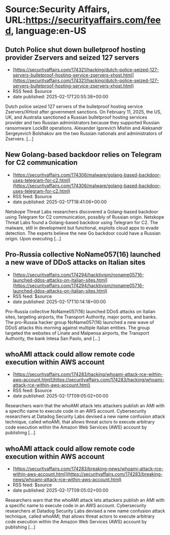 # Source:Security Affairs, URL:https://securityaffairs.com/feed, language:en-US

## Dutch Police shut down bulletproof hosting provider Zservers and seized 127 servers
 - [https://securityaffairs.com/174321/hacking/dutch-police-seized-127-servers-bulletproof-hosting-service-zservers-xhost.html](https://securityaffairs.com/174321/hacking/dutch-police-seized-127-servers-bulletproof-hosting-service-zservers-xhost.html)
 - RSS feed: $source
 - date published: 2025-02-17T20:55:38+00:00

Dutch police seized 127 servers of the bulletproof hosting service Zservers/XHost after government sanctions. On February 11, 2025, the US, UK, and Australia sanctioned a Russian bulletproof hosting services provider and two Russian administrators because they supported Russian ransomware LockBit operations. Alexander Igorevich Mishin and Aleksandr Sergeyevich Bolshakov are the two Russian nationals and administrators of Zservers. [&#8230;]

## New Golang-based backdoor relies on Telegram for C2 communication
 - [https://securityaffairs.com/174306/malware/golang-based-backdoor-uses-telegram-for-c2.html](https://securityaffairs.com/174306/malware/golang-based-backdoor-uses-telegram-for-c2.html)
 - RSS feed: $source
 - date published: 2025-02-17T18:41:06+00:00

Netskope Threat Labs researchers discovered a Golang-based backdoor using Telegram for C2 communication, possibly of Russian origin. Netskope Threat Labs found a Golang-based backdoor using Telegram for C2. The malware, still in development but functional, exploits cloud apps to evade detection. The experts believe the new Go backdoor could have a Russian origin. Upon executing [&#8230;]

## Pro-Russia collective NoName057(16) launched a new wave of DDoS attacks on Italian sites
 - [https://securityaffairs.com/174294/hacktivism/noname05716-launched-ddos-attacks-on-italian-sites.html](https://securityaffairs.com/174294/hacktivism/noname05716-launched-ddos-attacks-on-italian-sites.html)
 - RSS feed: $source
 - date published: 2025-02-17T10:14:18+00:00

Pro-Russia collective NoName057(16) launched DDoS attacks on Italian sites, targeting airports, the Transport Authority, major ports, and banks. The pro-Russia hacker group NoName057(16) launched a new wave of DDoS attacks this morning against multiple Italian entities. The group targeted the websites of Linate and Malpensa airports, the Transport Authority, the bank Intesa San Paolo, and [&#8230;]

## whoAMI attack could allow remote code execution within AWS account
 - [https://securityaffairs.com/174283/hacking/whoami-attack-rce-within-aws-account.html](https://securityaffairs.com/174283/hacking/whoami-attack-rce-within-aws-account.html)
 - RSS feed: $source
 - date published: 2025-02-17T09:05:02+00:00

Researchers warn that the whoAMI attack lets attackers publish an AMI with a specific name to execute code in an AWS account. Cybersecurity researchers at Datadog Security Labs devised a new name confusion attack technique, called whoAMI, that allows threat actors to execute arbitrary code execution within the Amazon Web Services (AWS) account by publishing [&#8230;]

## whoAMI attack could allow remote code execution within AWS account
 - [https://securityaffairs.com/174283/breaking-news/whoami-attack-rce-within-aws-account.html](https://securityaffairs.com/174283/breaking-news/whoami-attack-rce-within-aws-account.html)
 - RSS feed: $source
 - date published: 2025-02-17T09:05:02+00:00

Researchers warn that the whoAMI attack lets attackers publish an AMI with a specific name to execute code in an AWS account. Cybersecurity researchers at Datadog Security Labs devised a new name confusion attack technique, called whoAMI, that allows threat actors to execute arbitrary code execution within the Amazon Web Services (AWS) account by publishing [&#8230;]

